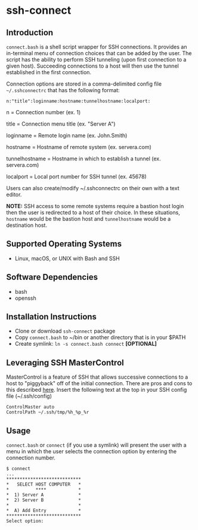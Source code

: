 # ssh-connect

## Introduction

`connect.bash` is a shell script wrapper for SSH connections. It provides an in-terminal menu of connection choices that can be added by the user.  The script has the ability to perform SSH tunneling (upon first connection to a given host).  Succeeding connections to a host will then use the tunnel established in the first connection.

Connection options are stored in a comma-delimited config file `~/.sshconnectrc` that has the following format:

```
n:"title":loginname:hostname:tunnelhostname:localport:
```
n = Connection number (ex. 1)

title = Connection menu title (ex. "Server A")

loginname = Remote login name (ex. John.Smith)

hostname = Hostname of remote system (ex. servera.com)

tunnelhostname = Hostname in which to establish a tunnel (ex. servera.com)

localport = Local port number for SSH tunnel (ex. 45678)

Users can also create/modify ~/.sshconnectrc on their own with a text editor.

__NOTE:__ SSH access to some remote systems require a bastion host login then the user is redirected to a host of their choice.  In these situations, `hostname` would be the bastion host and `tunnelhostname` would be a destination host.

## Supported Operating Systems

* Linux, macOS, or UNIX with Bash and SSH

## Software Dependencies

* bash 
* openssh

## Installation Instructions

* Clone or download `ssh-connect` package
* Copy `connect.bash` to ~/bin or another directory that is in your $PATH
* Create symlink: `ln -s connect.bash connect` __[OPTIONAL]__

## Leveraging SSH MasterControl

MasterControl is a feature of SSH that allows successive connections to a host to "piggyback" off of the initial connection.  There are pros and cons to this described [here](https://www.anchor.com.au/blog/2010/02/ssh-controlmaster-the-good-the-bad-the-ugly/).  Insert the following text at the top in your SSH config file (~/.ssh/config)

```
ControlMaster auto
ControlPath ~/.ssh/tmp/%h_%p_%r
```

## Usage

`connect.bash` or `connect` (if you use a symlink) will present the user with a menu in which the user selects the connection option by entering the connection number.

```
$ connect
...
****************************
*   SELECT HOST COMPUTER   *
*          ****            *
*  1) Server A             *
*  2) Server B             *
*                          *
*  A) Add Entry            *
****************************
Select option:
```
